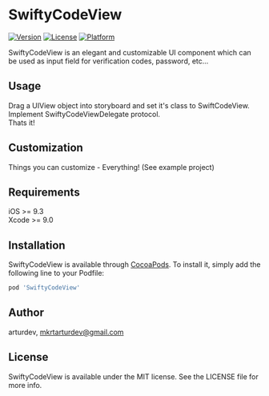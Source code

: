 # SwiftyCodeView

[![Version](https://img.shields.io/cocoapods/v/SwiftyCodeView.svg?style=flat)](https://cocoapods.org/pods/SwiftyCodeView)
[![License](https://img.shields.io/cocoapods/l/SwiftyCodeView.svg?style=flat)](https://cocoapods.org/pods/SwiftyCodeView)
[![Platform](https://img.shields.io/cocoapods/p/SwiftyCodeView.svg?style=flat)](https://cocoapods.org/pods/SwiftyCodeView)

SwiftyCodeView is an elegant and customizable UI component which can be used as input field for verification codes, password, etc...

## Usage
Drag a UIView object into storyboard and set it's class to SwiftCodeView.
<br>Implement SwiftyCodeViewDelegate protocol.
<br>Thats it!

## Customization
Things you can customize - Everything! (See example project)

## Requirements

iOS >= 9.3
<br>Xcode >= 9.0

## Installation

SwiftyCodeView is available through [CocoaPods](https://cocoapods.org). To install
it, simply add the following line to your Podfile:

```ruby
pod 'SwiftyCodeView'
```

## Author

arturdev, mkrtarturdev@gmail.com

## License

SwiftyCodeView is available under the MIT license. See the LICENSE file for more info.
